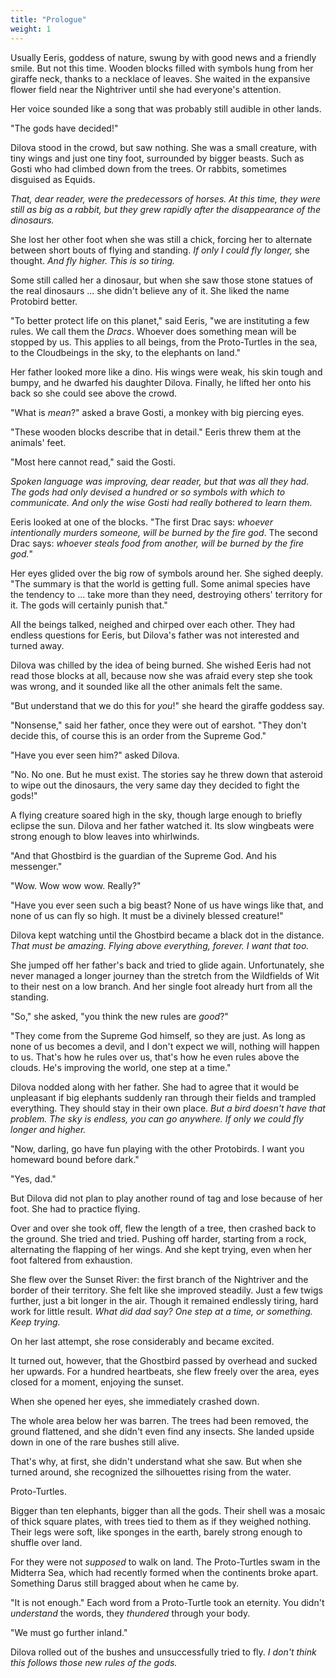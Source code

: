 ```yaml
---
title: "Prologue"
weight: 1
---
```


Usually Eeris, goddess of nature, swung by with good news and a friendly smile. But not this time. Wooden blocks filled with symbols hung from her giraffe neck, thanks to a necklace of leaves. She waited in the expansive flower field near the Nightriver until she had everyone's attention.

Her voice sounded like a song that was probably still audible in other lands.

"The gods have decided!" 

Dilova stood in the crowd, but saw nothing. She was a small creature, with tiny wings and just one tiny foot, surrounded by bigger beasts. Such as Gosti who had climbed down from the trees. Or rabbits, sometimes disguised as Equids.

_That, dear reader, were the predecessors of horses. At this time, they were still as big as a rabbit, but they grew rapidly after the disappearance of the dinosaurs._

She lost her other foot when she was still a chick, forcing her to alternate between short bouts of flying and standing. _If only I could fly longer,_ she thought. _And fly higher. This is so tiring._

Some still called her a dinosaur, but when she saw those stone statues of the real dinosaurs ... she didn't believe any of it. She liked the name Protobird better.

"To better protect life on this planet," said Eeris, "we are instituting a few rules. We call them the _Dracs_. Whoever does something mean will be stopped by us. This applies to all beings, from the Proto-Turtles in the sea, to the Cloudbeings in the sky, to the elephants on land."

Her father looked more like a dino. His wings were weak, his skin tough and bumpy, and he dwarfed his daughter Dilova. Finally, he lifted her onto his back so she could see above the crowd.

"What is _mean_?" asked a brave Gosti, a monkey with big piercing eyes.

"These wooden blocks describe that in detail." Eeris threw them at the animals' feet.

"Most here cannot read," said the Gosti. 

_Spoken language was improving, dear reader, but that was all they had. The gods had only devised a hundred or so symbols with which to communicate. And only the wise Gosti had really bothered to learn them._

Eeris looked at one of the blocks. "The first Drac says: _whoever intentionally murders someone, will be burned by the fire god_. The second Drac says: _whoever steals food from another, will be burned by the fire god._"

Her eyes glided over the big row of symbols around her. She sighed deeply. "The summary is that the world is getting full. Some animal species have the tendency to ... take more than they need, destroying others' territory for it. The gods will certainly punish that."

All the beings talked, neighed and chirped over each other. They had endless questions for Eeris, but Dilova's father was not interested and turned away. 

Dilova was chilled by the idea of being burned. She wished Eeris had not read those blocks at all, because now she was afraid every step she took was wrong, and it sounded like all the other animals felt the same.

"But understand that we do this for _you_!" she heard the giraffe goddess say.

"Nonsense," said her father, once they were out of earshot. "They don't decide this, of course this is an order from the Supreme God."

"Have you ever seen him?" asked Dilova.

"No. No one. But he must exist. The stories say he threw down that asteroid to wipe out the dinosaurs, the very same day they decided to fight the gods!"

A flying creature soared high in the sky, though large enough to briefly eclipse the sun. Dilova and her father watched it. Its slow wingbeats were strong enough to blow leaves into whirlwinds.

"And that Ghostbird is the guardian of the Supreme God. And his messenger."

"Wow. Wow wow wow. Really?"

"Have you ever seen such a big beast? None of us have wings like that, and none of us can fly so high. It must be a divinely blessed creature!" 

Dilova kept watching until the Ghostbird became a black dot in the distance. _That must be amazing. Flying above everything, forever. I want that too._

She jumped off her father's back and tried to glide again. Unfortunately, she never managed a longer journey than the stretch from the Wildfields of Wit to their nest on a low branch. And her single foot already hurt from all the standing.

"So," she asked, "you think the new rules are _good_?"

"They come from the Supreme God himself, so they are just. As long as none of us becomes a devil, and I don't expect we will, nothing will happen to us. That's how he rules over us, that's how he even rules above the clouds. He's improving the world, one step at a time."

Dilova nodded along with her father. She had to agree that it would be unpleasant if big elephants suddenly ran through their fields and trampled everything. They should stay in their own place. _But a bird doesn't have that problem. The sky is endless, you can go anywhere. If only we could fly longer and higher._

"Now, darling, go have fun playing with the other Protobirds. I want you homeward bound before dark."

"Yes, dad." 

But Dilova did not plan to play another round of tag and lose because of her foot. She had to practice flying.

Over and over she took off, flew the length of a tree, then crashed back to the ground. She tried and tried. Pushing off harder, starting from a rock, alternating the flapping of her wings. And she kept trying, even when her foot faltered from exhaustion.

She flew over the Sunset River: the first branch of the Nightriver and the border of their territory. She felt like she improved steadily. Just a few twigs further, just a bit longer in the air. Though it remained endlessly tiring, hard work for little result. _What did dad say? One step at a time, or something. Keep trying._

On her last attempt, she rose considerably and became excited.

It turned out, however, that the Ghostbird passed by overhead and sucked her upwards. For a hundred heartbeats, she flew freely over the area, eyes closed for a moment, enjoying the sunset.

When she opened her eyes, she immediately crashed down. 

The whole area below her was barren. The trees had been removed, the ground flattened, and she didn't even find any insects. She landed upside down in one of the rare bushes still alive.

That's why, at first, she didn't understand what she saw. But when she turned around, she recognized the silhouettes rising from the water. 

Proto-Turtles. 

Bigger than ten elephants, bigger than all the gods. Their shell was a mosaic of thick square plates, with trees tied to them as if they weighed nothing. Their legs were soft, like sponges in the earth, barely strong enough to shuffle over land.

For they were not _supposed_ to walk on land. The Proto-Turtles swam in the Midterra Sea, which had recently formed when the continents broke apart. Something Darus still bragged about when he came by.

"It is not enough." Each word from a Proto-Turtle took an eternity. You didn't _understand_ the words, they _thundered_ through your body. 

"We must go further inland."

Dilova rolled out of the bushes and unsuccessfully tried to fly. _I don't think this follows those new rules of the gods._
